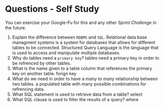 # Questions - Self Study

You can exercise your Google-Fu for this and any other _Sprint Challenge_ in the future.

1.  Explain the difference between `RDBMS` and `SQL`.
    Relational data base managment systems is a system for databases that allows for different tables to be connected. Structured Query Language is the language that is used to access and manipulate multiple databases. 
1.  Why do tables need a `primary key`?
    tables need a primary key in order to be refrenced by other tables. 
1.  What is the name given to a table column that references the primary key
    on another table.
    forign key 
1.  What do we need in order to have a _many to many_ relationship between two
    tables.
    a populated table with many possible combinations for refrencing data. 
1.  What SQL statement is used to retrieve data from a table?
    select 
1.  What SQL clause is used to filter the results of a query?
    where
